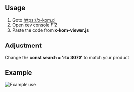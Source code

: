 ## Usage
1. Goto https://x-kom.pl
2. Open dev console *F12*
3. Paste the code from **x-kom-viewer.js**

## Adjustment
Change the **const search = 'rtx 3070'** to match your product

## Example
![Example use](https://i.imgur.com/YJ2qTjU.png)